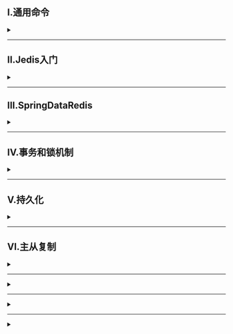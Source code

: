 ## I.通用命令
<details>
<summary> </summary>

查看命令：`help @generic`  `help command`

### 常用命令
1. `KEYS pattern`：查看复合模板的所有key
2. `DEL key1,key2...`：删除key
3. `EXISTS key`：判断key是否存在
4. `EXPIRE key seconds`：给key设置有效期，到期会自动删除key
5. `TTL key`：查看key剩余有效期    

#### String类型
 <details>
<summary> </summary>

**常见命令**
1. `SET` 添加或修改已经存在的一个·String类型键值对
2. `GET` 根据key获取string类型的value
3. `MSET` 批量添加多个String类型键值对
4. `MEGT` 根据多个KEY获取value
5. `INCR` 让一个整型key自增1
6. `INCRBY` 让一个整型key自增并且指定步长
7. `INCRBYFLOAT` 让一个浮点类型数字自增并指定步长
8. `SETNX` 添加一个string类型键值对，前提是key不存在
9. `SETEX` 添加一个string类型键值对且指定有效期

</details>

#### Hash类型
<details>
<summary> </summary>

Hash的value是无序字典，可以将对象中的每个字段单独存储
**常见命令**
1. `HSET key field value` 添加或修改已经存在的一个hash类型键值对
2. `HGET` 根据key获取hash类型key的field的value
3. `HMSET` 批量添加多个hash类型key的field的value
4. `HMEGT` 根据多个KEY获取key的field的value
5. `HINCRBY` 让一个hash的key的字段自增并且指定步长
6. `HSETNX` 添加一个hash类型key的field的value，前提是key不存在

</details>

#### List类型
<details>
<summary> </summary>

可看作一个双向链表结构，支持正反向检索
**常用命令**
1. `LPUSH key elment` ... 向列表左(L改R即右侧)侧插入元素
2. `LPOP key` 移除并返回左(L改R即右侧)侧第一个元素
3. `LRANGE key star end` 返回一段索引内的所有元素
4. `BLPOP\BRPOP` 类似LPOP，但没有元素时等待指定时间
</details>

#### Set类型
<details>
<summary> </summary>

类似Java中的HashSet，可以看作是一个value为null的HashMap
**常用命令**
1. `SADD` 向set中添加元素
2. `SREM` 移除set中的指定元素
3. `SCARD` 返回set中元素数
4. `SISMEMBER` 判断一个元素是否在set中
5. `SMEMBERS` 获取set中所有元素
6. `SINTER` 求两集合交集
7. `SDIFF` 求两集合差集
8. `SUNION` 求两集合并集
</details>

#### SortedSet类型
<details>
<summary> </summary>

可排序的Set集合,每个元素又score值靠该值排序

**常用命令**
1. `ZADD` 添加元素
2. `ZREM` 删除元素
3. `ZSCORE` 获取指定元素score值
4. `ZRANK` 获取指定元素排名
5. `ZCARD` 获取元素个数
6. `ZCOUNT` 统计score值在指定范围内的所有元素个数
7. `ZRANGE` 获取排序后指定排名内的元素  
所有的排名默认升序，在命令Z后添加REV则为降序
</details>

</details>

---

## II.Jedis入门

<details>
<summary> </summary>

所需依赖
```
<dependency>
    <groupId>redis.clients</groupId>
    <artifactId>jedis</artifactId>
    <version>3.7.0</version>
</dependency>
```

建立连接池
```java
public class JedisConnectionFactory {
    private static final JedisPool jedisPool; //连接池
    static {
        //配置连接池
        JedisPoolConfig poolConfig=new JedisPoolConfig();
        //最大连接数
        poolConfig.setMaxTotal(8);
        //最大空闲连接
        poolConfig.setMaxIdle(8);
        //最小空闲连接
        poolConfig.setMinIdle(0);
        //等待时长，当连接池没有连接池可用时，等待的时常
        poolConfig.setMaxWaitMillis(1000);
        //创建连接池对象
        jedisPool=new JedisPool(poolConfig,"192.168.52.129",6379,1000,"123456");
    }
    public static Jedis getJedis(){
        return jedisPool.getResource();
    }
}
```
使用
```java
public class JedisTest {
    private Jedis jedis;

    @BeforeEach
    void setUp(){
        jedis = JedisConnectionFactory.getJedis();//建立连接
        jedis.auth("123456");
        jedis.select(0);//选择库
    }

    @Test
    void testString(){
        String result=jedis.set("name","asd");
        String name=jedis.get("name");
        System.out.println(name);
    }

    @AfterEach
    void tearDown(){
        if(jedis!=null){
            jedis.close();
        }
    }
}

```

</details>

---

## III.SpringDataRedis

<details>
<summary> </summary>

SpringData时Spring中数据操作模块，包含对各种数据库的集成，其中对Redis的集成模块为SpringDataRedis
- 提供了对不同Redis客户端(Lettuce和Jedis)的整合
- 提供了RedisTemplate统一API来操作Redis
- 支持基于JDK、JSON、字符串、spring对象的数据序列号以及反序列化

**操作步骤**
1. 导入依赖
2. 配置Redis数据源
3. 编写配置类，创建RedisTemplate对象
4. 通过RedisTeamlate对象操作Redis


**依赖**
<details>
<summary> </summary>

```xml
<dependency>
    <groupId>org.apache.commons</groupId>
    <artifactId>commons-pool2</artifactId>
</dependency>
<dependency>
    <groupId>org.springframework.boot</groupId>
    <artifactId>spring-boot-starter-data-redis</artifactId>
</dependency>

<!-- 自定义序列化相关依赖 -->
<dependency>
    <groupId>com.fasterxml.jackson.core</groupId>
    <artifactId>jackson-databind</artifactId>
</dependency>
```

</details>

**连接池配置**
<details>
<summary> </summary>

```yaml
spring:
  data: #springboot 3.0后层级为spring>data>redis>host
    redis:
      host: 192.168.52.129
      port: 6379
      password: 123456
      lettuce:
         pool:
           max-active: 8 #最大连接
           max-idle: 8 #最大空闲连接
           min-idel: 0 #最小空闲连接
           max-wait: 100ms #连接等待时间
```

</details>

### 初始化配置类
```java
@Configuration
public class RedisConfiguration {
    public RedisTemplate redisTemplate(RedisConnectionFactory redisConnectionFactory){
        RedisTemplate redisTemplate=new RedisTemplate<>();
        //设置redis的连接工厂对象
        redisTemplate.setConnectionFactory(redisConnectionFactory);
        //设置redis key序列化器
        redisTemplate.setKeySerializer(new StringRedisSerializer());
        return  redisTemplate;
    }
}

```


### RedisTemplate工具类
对数据库操作借用该工具类方法即可
![](/img/Redis/redisTemplate.png)


**StringRedisTemplate**
将key与value序列化成String类型
- 对于对象序列化以及反序列化需要手动进行
  - 该部分可以借用ObjectMapper序列化工具
    ```java
    private static final ObjectMapper mapper=new ObjectMapper();//json序列化处理工具
    @Test
    void testSaveUser() throws JsonProcessingException {
        String json =mapper.writeValueAsString(new User("虎哥",21));//手动序列化
        stringRedisTemplate.opsForValue().set("user:200",json);
        String jsonUser=stringRedisTemplate.opsForValue().get("user:200"); 
        User userl=mapper.readValue(jsonUser,User.class);//反序列化
        System.out.println(userl);
    }
    ```


</details>


---

## IV.事务和锁机制

<details>
<summary> </summary>

> - Redis事务是一个单独的隔离操作：事物中的所有命令都会序列化、按顺序地执行。事务在执行的过程中，不会被其他客户端发送来的命令请求打断
> - Redis事务的主要作用就是串联多个命令防止别的命令插队

### 4.1 Multi、Exec、discard
从输入`Multi`开始，输入的命令都会依次进入命令队列中，但不会执行，直到输入`Exec`，redis会将之前的命令队列中的命令依次执行。组队的过程中可以通过`discard`来放弃组队
![图片均来源于尚硅谷](/img/Redis/Multi.png)

### 4.2 事务错误处理
- 组队中某个命令出现了报告错误，执行时整个的所有队列都会被取消
- 如果执行阶段某个命令出现了错误，则只有报错的命令不会被执行，而其他命令都会执行，不会回滚

### 4.3 事务冲突问题
![](/img/Redis/task_question.png)

#### 4.3.1 悲观锁
- 每次去拿数据时都认为别人会修改，所以每次在拿到数据的时候都会上锁，这样别人想拿这个数据就会block，直到它拿到锁。
![](/img/Redis/Pessimistic_lock.png)

#### 4.3.2 乐观锁
- 每次拿数据时候都认为别人不会修改，所以不会上锁，但在更新的时候判断一下在此期间有没有去更新这个数据，可以使用版本号等机制
- 乐观锁适用于多读的应用类型，这样可以提高吞吐量
- Redis就是利用这种check-and-set机制实现事务的
![](/img/Redis/Optimis_lock.png)

**实现** 
- **WATCH key [key..]**  
在执行multi之前，先执行watch key1 [key2]，可以监视一个/多个key，如果在事务执行之前这个key被其他命令所改动，那么事务将被打断
- **unwatch**  
  取消监视

#### 4.3.3 库存遗留问题
- 单纯的乐观锁导致库存因版本号不同而无法修改，而请求消息已经被消费，实际减少库存量与请求量不相符
- 如2000个请求对500库存进行减-1操作，最终库存不为0

**解决方法**  
使用`LUA`脚本
- Lua是一个小巧的脚本语言，Lua脚本可以很容易被C/C++代码调用，也可以反过来调用C/C++的函数
- 一般作为嵌入式脚本语言
- 在Rides中可以将复杂的或者多步的redis操作写为一个脚本，一次提交给redis执行，减少反复连接redis的次数，提升性能

利用Redis单线程的特性，将多个命令集合成一个，不会被打断，从而解决乐观锁并发问题

#### 4.3.4 Redis事务三特性
- 单独的隔离操作
- 事务中的所有命令都会序列化、按顺序的执行。事务在执行的过程中，不会被其他客户端发送来的命令请求打断
- 没有隔离级别的概念
- 队列中的命令没有提交之前都不会实际被执行，因为事务提交前任何指令都不会被实际执行
- 不保证原子性
- 事务中如果有一条命令执行失败，其后的命令仍然会被执行，无回滚

</details>

---

## V.持久化

<details>
<summary> </summary>

### 5.1 Redis DataBase
> - RDB：在指定的时间间隔内将内存中的数据集快照写入磁盘，也就是行话讲的Snapshot快照，它恢复时是将快照文件直接读到内存里
> - Redis会单独fork一个子进程来进行持久化(写时复制技术)，会先将数据写入到一个临时文件中，待持久化过程都结束了，再调用这个临时文件替换上次持久化好的文件。整个过程中主进程不进行任何IO操作，这确保了极高的性能。
> - RDB的缺点是最后一次持久化后数据可能丢失

#### 5.1.1 dump.rdb文件
**修改存储路径**
- redis.conf下修改snapshot中的dir
- 默认存在redis启动目录下

**关闭写入磁盘**  
snapshow下
`stop-writes-on-bgsave-error yes/no`

**save**  
设置指定时间内触发持久化阈值如：
```
save 600 10
//表示十分钟内key改变不少于10，则进行持久化操作，更推荐使用redis自动持久化bgsave
```

### 5.2 Append Only File
> 以日志的形式来记录每个写操作(增量保存)，将Redis执行过的所有写指令记录下来(读操作不记录)，只许追加文件但不可以改写文件，redis启动之初会读取该文件重新构建数据，换言之，redis重启的话就根据日志文件的内容将写指令从前到后执行一次

- AOF默认不开启，可在redis.conf中配置文件名称，默认为appendonly.aof
- AOF文件的保存路径与RDB一致
- AOF与RDB同时开启，系统默认取AOF的数据(数据不存在丢失)
- 当文件损坏时可以通过bin目录下`redis-check-aof --fix file`修复

#### 5.2.1 AOF同步频率设置
- appendfsyns value
  - always：始终同步，每次Redis的写入都会立刻记入日志。性能较差但数据完整性比较好
  - everysec：每秒同步，每秒计入日志一次，如果宕机，本秒数据可能丢失
  - no：redis不主动进行同步，把同步时机交给操作系统

#### 5.2.2 Rewrite压缩
- AOF采用文件追加的方式，文件会越来越大，为避免出现此种情况，新增了重写机制，当AOF文件大小超过设定阈值时，Redis就会启动AOF文件的内容压缩，只保留可以恢复数据的最小指令集
- 重写原理：将rdb的快照以二进制的形式附在新的aof头部作为已有的历史数据
- 重写流程：类似RDB，利用写时复制技术
- `auto-aof-rewrite-percentage`：设置重写的基准值，文件达到原文件(1+value)%时开始重写
- `auto-aof-rewrite-min-size`：设置重写基准值,最小文件大小，单位MB,达到这个值开始重写


</details>

---

## VI.主从复制

<details>
<summary> </summary>

**概念**  
主机数据更新后根据配置和策略，自动同步到备机的master/slaver机制，Master以写为主，Slave以读为主
![](/img/Redis/Master_slaver.png)

**特点**  
- 读写分离
- 容灾快速恢复
- 一主多从
### 6.1 搭建
- 创建/myredis文件夹
- 复制redis.conf配置文件到文件夹中
- 配置一主两从，创建三个配置文件
  - redis6379.conf
  - redis6380.conf
  - redis6381.conf
- 在三个配置文件中写入内容
  ```
  include /myredis/redis.conf
  pidfile /var/run/redis_6379.pid
  port 6379
  dbfilename dump6379.rdb
  ```
- 启动
  ```
  redis-server redis6379.conf
  redis-server redis6380.conf
  redis-server redis6381.conf
  ```
- 进入redis查看信息
  ```
  info replication
  ```
- 配置从属
  ```
  slaveof <ip><pory>
  成为某个实例的从服务器
  ```
#### 使用docker搭建
- 获取redis镜像
  ```
  docker pull redis
  ```
- 创建节点挂载目录
  ```
  mkdir -p /myredis/redis6379/conf \ &
  mkdir -p /myredis/redis6379/data \ &
  mkdir -p /myredis/redis6380/conf \ &
  mkdir -p /myredis/redis6380/data \ &
  mkdir -p /myredis/redis6381/conf \ &
  mkdir -p /myredis/redis6381/data
  ```
- 获取主节点ip
  ```
  docker inspect redis6379
  ```
- 添加并配置redis.conf
  ```
  vim /myredis/redis6379/conf/redis.conf
  ...
  #####
  bind 0.0.0.0
  protected-mode no
  replicaof 172.17.0.2 6379 #主节点不需要
  ```
- 启动容器
  ```
  docker run -d \
  -p 6399:6399 \
  --name redis6399 \
  --privileged=true \
  -v /myredis/redis6399/conf/redis.conf:/etc/redis/redis.conf \
  -v /myredis/redis6399/data:/data \
  redis \
  redis-server /etc/redis/redis.conf
  #主
  docker run -d \
  -p 6379:6379 \
  --name redis6379 \
  --privileged=true \
  -v /myredis/redis6379/conf/redis.conf:/etc/redis/redis.conf \
  -v /myredis/redis6379/data:/data \
  redis \
  redis-server /etc/redis/redis.conf

  #从1
  docker run -d \
  -p 6380:6380 \
  --name redis6380 \
  --privileged=true \
  -v /myredis/redis6380/conf/redis.conf:/etc/redis/redis.conf \
  -v /myredis/redis6380/data:/data \
  redis \
  redis-server /etc/redis/redis.conf

  #从2
  docker run -d \
  -p 6381:6381 \
  --name redis6381 \
  --privileged=true \
  -v /myredis/redis6381/conf/redis.conf:/etc/redis/redis.conf \
  -v /myredis/redis6381/data:/data \
  redis \
  redis-server /etc/redis/redis.conf
  ```

- 进入容器
  ```
  docker exec -it redis6379 redis-cli
  ```

- 查看信息
  ```
    127.0.0.1:6379> info
    可以看到绑定有两个slaver
  ```
可进入主节点创建数据再进去从节点查看key验证搭建是否成功

</details>

---

<details>
<summary> </summary>

</details>


---

<details>
<summary> </summary>

</details>


---

<details>
<summary> </summary>

</details>


